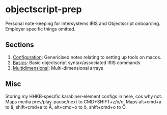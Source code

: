 # objectscript-prep

Personal note-keeping for Intersystems IRIS and Objectscript onboarding. Employer specific things omitted.

## Sections

1. [Configuration](./md/01Config.md): Genericised notes relating to setting up tools on macos.
2. [Basics](./md/02Basics.md): Basic objectscript syntax/associated IRIS commands
3. [Multidimensional](./md/03MultiDim.md): Multi-dimensional arrays

## Misc

Storing my HHKB-specific karabiner-element configs in here, cos why not. Maps media prev/play-pause/next to CMD+SHIFT+z/x/c. Maps alt+cmd+a to ä, shift+cmd+a to Ä, alt+cmd+o to ö, shift+cmd+o to Ö.